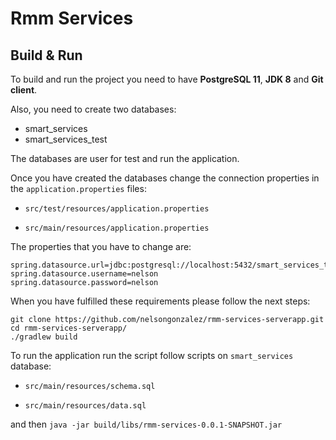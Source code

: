 # Rmm Services

## Build & Run

To build and run the project you need to have **PostgreSQL 11**, **JDK 8** and **Git client**.

Also, you need to create two databases:

- smart_services
- smart_services_test

The databases are user for test and run the application.

Once you have created the databases change the connection properties in the `application.properties` files:
 
- `src/test/resources/application.properties`

- `src/main/resources/application.properties`

The properties that you have to change are:

```
spring.datasource.url=jdbc:postgresql://localhost:5432/smart_services_test
spring.datasource.username=nelson
spring.datasource.password=nelson
```

When you have fulfilled these requirements please follow the next steps:

```
git clone https://github.com/nelsongonzalez/rmm-services-serverapp.git
cd rmm-services-serverapp/
./gradlew build
```

To run the application run the script follow scripts on `smart_services` database:

- `src/main/resources/schema.sql`

- `src/main/resources/data.sql`

and then `java -jar build/libs/rmm-services-0.0.1-SNAPSHOT.jar`
